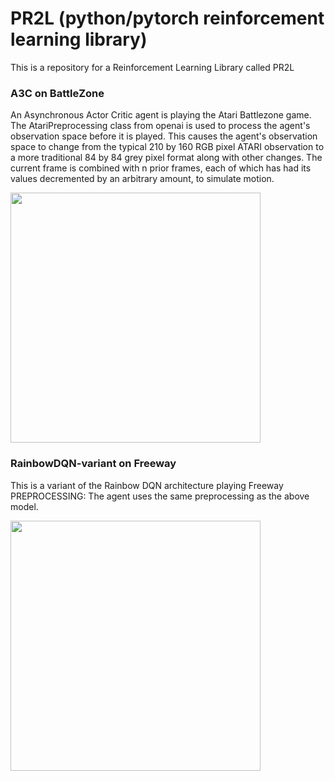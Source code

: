 # PR2L (python/pytorch reinforcement learning library)
This is a repository for a Reinforcement Learning Library called PR2L

### A3C on BattleZone
An Asynchronous Actor Critic agent is playing the Atari Battlezone game. The AtariPreprocessing class from openai is used to process the agent's observation space before it is played. This causes the agent's observation space to change from the typical 210 by 160 RGB pixel ATARI observation to a more traditional 84 by 84 grey pixel format along with other changes. The current frame is combined with n prior frames, each of which has had its values decremented by an arbitrary amount, to simulate motion.

<img src="https://github.com/Ianpro1/RL-agents/blob/master/GIF/BattleZone.gif" width="400">

### RainbowDQN-variant on Freeway
This is a variant of the Rainbow DQN architecture playing Freeway
PREPROCESSING: The agent uses the same preprocessing as the above model.

<img src="https://github.com/Ianpro1/RL-agents/blob/master/GIF/Freeway.gif" width="400">

